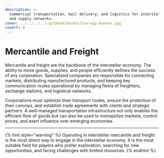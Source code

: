 ```yaml
---
description: >-
  Commercial transportation, mail delivery, and logistics for interstellar trade
  and supply networks.
cover: ../../../../.gitbook/assets/tcw-wip-banner.jpg
coverY: 0
---
```


# Mercantile and Freight

Mercantile and freight are the backbone of the interstellar economy. The ability to move goods, supplies, and people efficiently defines the success of any corporation. Specialized companies are responsible for connecting markets, distributing manufactured products, and keeping key communication routes operational by managing fleets of freighters, exchange stations, and logistical networks.

Corporations must optimize their transport routes, ensure the protection of their convoys, and establish trade agreements with clients and strategic partners. A well-managed transportation infrastructure not only enables the efficient flow of goods but can also be used to monopolize markets, control prices, and exert influence over emerging economies.

***

{% hint style="warning" %}
Operating in interstellar mercantile and freight is the most direct way to engage in the interstellar economy. It is the most suitable field for players who prefer exploration, searching for new opportunities, and facing challenges with limited resources.
{% endhint %}
